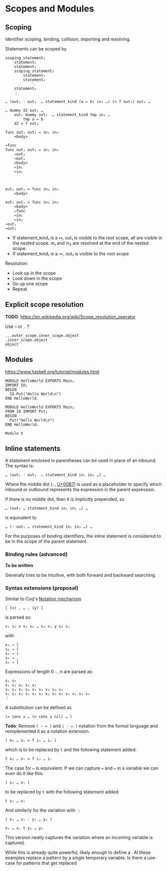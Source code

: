 # Scopes and Modules

## Scoping

Identifier scoping, binding, collision, importing and resolving.

Statements can be scoped by

```
scoping_statement₁
	statement₁
	statement₂
	scoping_statement₂
		statement₃
		statement₄
			⋱
	statement₅
	⋮
```


```
… (out₁ · out₃  … statement_kind (a ↦ b) in₂ …) (≔ f out₃) out₁ …
```

```
… dummy d2 out₁ …
	out₁ dummy out₃  … statement_kind tmp in₂ …
		tmp a ↦ b
	d2 ≔ f out₃
```

```
func out₁ out₂ ↦ in₁ in₂
	<body>
```

	→func
	func out₁ out₂ ↦ in₁ in₂
		→out₁
		→out₂
		<body>
		←in₁
		←in₂



	out₁ out₂ ≔ func in₁ in₂
		<body>

	out₁ out₂ ≔ func in₁ in₂
		<body>
		←func
		←in₁
		←in₂
	→out₁
	→out₂

- If statement_kind₁ is a ↦, out₁ is visible to the root scope, all are visible
  in the nested scope. in₁ and in₂ are resolved at the end of the nested scope.
- If statement_kind₁ is a ≔, out₁ is visible to the root scope

Resolution:

- Look up in the scope
- Look down in the scope
- Go up one scope
- Repeat


## Explicit scope resolution

**TODO**: https://en.wikipedia.org/wiki/Scope_resolution_operator

Use `∷` or `.` ?

```
...outer_scope.inner_scope.object
.inner_scope.object
object
```

## Modules

https://www.haskell.org/tutorial/modules.html


```
MODULE HelloWorld EXPORTS Main;
IMPORT IO;
BEGIN
  IO.Put("Hello World\n")
END HelloWorld.
```

```
MODULE HelloWorld EXPORTS Main;
FROM IO IMPORT Put;
BEGIN
  Put("Hello World\n")
END HelloWorld.
```


```
Module X
```

## Inline statements

A statement enclosed in parentheses can be used in place of an inbound. The syntax is:

	… (out₁ · out₃  … statement_kind in₁ in₂ …) …

Where the middle dot (`·`, [U+00B7](http://www.fileformat.info/info/unicode/char/b7/index.htm)) is used as a placeholder to specify which inbound or outbound represents the expression in the parent expression.

If there is no middle dot, then it is implicitly prepended, so

	… (out₂ … statement_kind in₁ in₂ …) …

is equivalent to

	… (· out₂ … statement_kind in₁ in₂ …) …

For the purposes of binding identifiers, the inline statement is considered to be in the scope of the parent statement.

### Binding rules (advanced)

**To be written**

Generally tries to be intuitive, with both forward and backward searching.

### Syntax extensions (proposal)

Similar to Coq's [Notation mechanism](https://coq.inria.fr/refman/Reference-Manual014.html)

	[ (x) , … , (y) ]

is parsed as:

	s₁ s₂ x s₃ s₄ … s₄ s₂ y s₃ s₅

with

	s₁ → [
	s₂ → (
	s₃ → )
	s₄ → ,
	s₅ → ]

Expressions of length 0 … n are parsed as:

	s₁ s₅
	s₁ s₂ x₁ s₃ s₅
	s₁ s₂ x₁ s₃ s₄ s₂ x₂ s₃ s₅
	s₁ s₂ x₁ s₃ s₄ s₂ x₂ s₃ s₄ s₂ x₃ s₃ s₅
	⋮

A substitution can be defined as

	(≔ cons x … (≔ cons y nil) … )


**Todo**: Remove `( · ≔ )` and `( · ↦ )` notation from the formal language and reimplemented it as a notation extension.

	( o₂ … oᵢ ≔ f i₁ … iᵢ )

which is to be replaced by `t` and the following statement added:

	t o₂ … oᵢ ≔ f i₁ … iᵢ


The case for `↦` is equivalent. If we can capture `≔` and `↦` in a variable we can even do it like this:

	( x₂ … xᵢ )

to be replaced by `t` with the following statement added:

	t x₂ … xᵢ

And similarly for the variation with `·`:

	( x₁ … xᵢ · y₁ … y₂ )

	x₁ … xᵢ t y₁ … y₂

This version neatly captures the variation where an incoming variable is captured.

While this is already quite powerful, likely enough to define a . Al these examples replace a pattern by a single temporary variable. Is there a use-case for patterns that get replaced
